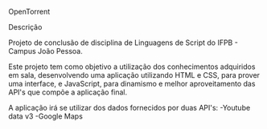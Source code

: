 OpenTorrent

Descrição

Projeto de conclusão de disciplina de Linguagens de Script do IFPB - Campus João Pessoa.

Este projeto tem como objetivo a utilização dos conhecimentos adquiridos em sala, desenvolvendo uma aplicação utilizando HTML e CSS, para prover uma interface, e JavaScript, para dinamismo e melhor aproveitamento das API's que compõe a aplicação final.

A aplicação irá se utilizar dos dados fornecidos por duas API's:
-Youtube data v3
-Google Maps
